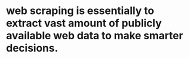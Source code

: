 # web scraping is essentially to extract vast amount of publicly available web data to make smarter decisions.
